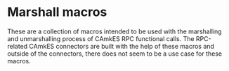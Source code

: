 <!--
  Copyright 2020, Data61
  Commonwealth Scientific and Industrial Research Organisation (CSIRO)
  ABN 41 687 119 230.

  This software may be distributed and modified according to the terms of
  the BSD 2-Clause license. Note that NO WARRANTY is provided.
  See "LICENSE_BSD2.txt" for details.

     @TAG(DATA61_BSD)
  -->

# Marshall macros

These are a collection of macros intended to be used with the marshalling and
unmarshalling process of CAmkES RPC functional calls. The RPC-related CAmkES
connectors are built with the help of these macros and outside of the
connectors, there does not seem to be a use case for these macros.
